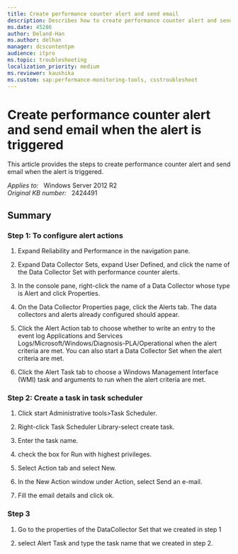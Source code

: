```yaml
---
title: Create performance counter alert and send email
description: Describes how to create performance counter alert and send email when the alert is triggered.
ms.date: 45286
author: Deland-Han
ms.author: delhan
manager: dcscontentpm
audience: itpro
ms.topic: troubleshooting
localization_priority: medium
ms.reviewer: kaushika
ms.custom: sap:performance-monitoring-tools, csstroubleshoot
---
```

# Create performance counter alert and send email when the alert is triggered

This article provides the steps to create performance counter alert and send email when the alert is triggered.

_Applies to:_ &nbsp; Windows Server 2012 R2  
_Original KB number:_ &nbsp; 2424491

## Summary

### Step 1: To configure alert actions

1. Expand Reliability and Performance in the navigation pane.

2. Expand Data Collector Sets, expand User Defined, and click the name of the Data Collector Set with performance counter alerts.

3. In the console pane, right-click the name of a Data Collector whose type is Alert and click Properties.

4. On the Data Collector Properties page, click the Alerts tab. The data collectors and alerts already configured should appear.

5. Click the Alert Action tab to choose whether to write an entry to the event log Applications and Services Logs/Microsoft/Windows/Diagnosis-PLA/Operational when the alert criteria are met. You can also start a Data Collector Set when the alert criteria are met.

6. Click the Alert Task tab to choose a Windows Management Interface (WMI) task and arguments to run when the alert criteria are met.

### Step 2: Create a task in task scheduler

1. Click start Administrative tools>Task Scheduler.

2. Right-click Task Scheduler Library-select create task.

3. Enter the task name.

4. check the box for Run with highest privileges.

5. Select Action tab and select New.

6. In the New Action window under Action, select Send an e-mail.

7. Fill the email details and click ok.

### Step 3  

1. Go to the properties of the DataCollector Set that we created in step 1

2. select Alert Task and type the task name that we created in step 2.
